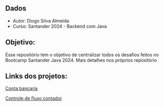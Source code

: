 ## Dados
- Autor: Diogo Silva Almeida 
- Curso: Santander 2024 - Backend com Java

## Objetivo:
Esse repositório tem o objetivo de centralizar todos os desafios feitos no Bootcamp Santander Java 2024. 
Mais detalhes nos próprios repositório

## Links dos projetos:

[Conta bancaria](https://github.com/Diog0-SA/dio-trilha-java-basico/tree/conta-bancaria-Desafio)

[Controle de fluxo contador](https://github.com/Diog0-SA/dio-trilha-java-basico/tree/controle-de-fluxo-Desafio)
